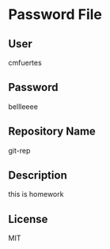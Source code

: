 # Password File

## User

cmfuertes

## Password

bellleeee

## Repository Name

git-rep

## Description

this is homework

## License

MIT

